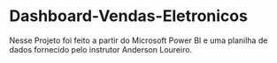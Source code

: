 # Dashboard-Vendas-Eletronicos

Nesse Projeto foi feito a partir do Microsoft Power BI e uma planilha de dados fornecido pelo instrutor Anderson Loureiro.
